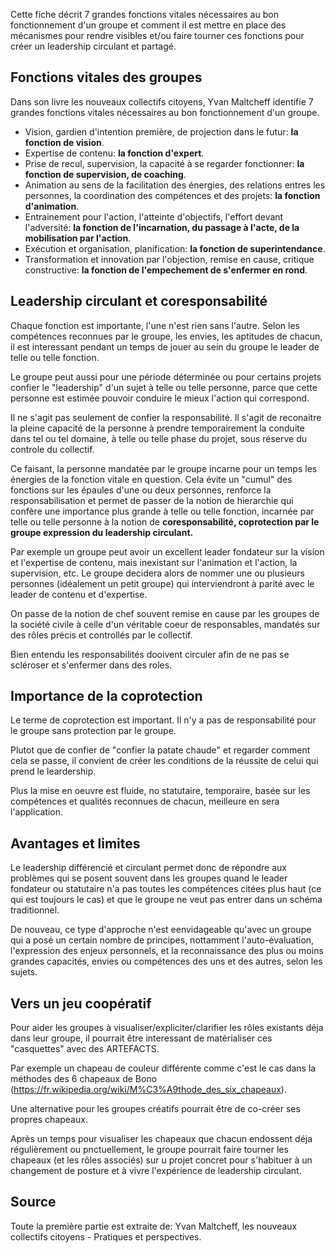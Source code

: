 <!--

---
title: Fonctions vitales des groupes 
description: Cette fiche décrit 7 grandes fonctions vitales nécessaires au bon fonctionnement d'un groupe et comment il est mettre en place des mécanismes pour rendre visibles et/ou faire tourner ces fonctions pour créer un leadership circulant et partagé. 
image_url: 
---

-->

Cette fiche décrit 7 grandes fonctions vitales nécessaires au bon fonctionnement d'un groupe et comment il est mettre en place des mécanismes pour rendre visibles et/ou faire tourner ces fonctions pour créer un leadership circulant et partagé. 

## Fonctions vitales des groupes

Dans son livre les nouveaux collectifs citoyens, Yvan Maltcheff identifie 7 grandes fonctions vitales nécessaires au bon fonctionnement d'un groupe.

- Vision, gardien d'intention première, de projection dans le futur: **la fonction de vision**.
- Expertise de contenu: **la fonction d'expert**.
- Prise de recul, supervision, la capacité à se regarder fonctionner: **la fonction de supervision, de coaching**.
- Animation au sens de la facilitation des énergies, des relations entres les personnes, la coordination des compétences et des projets: **la fonction d'animation**.
- Entrainement pour l'action, l'atteinte d'objectifs, l'effort devant l'adversité: **la fonction de l'incarnation, du passage à l'acte, de la mobilisation par l'action**.
- Exécution et organisation, planification: **la fonction de superintendance**.
- Transformation et innovation par l'objection, remise en cause, critique constructive: **la fonction de l'empechement de s'enfermer en rond**.



## Leadership circulant et coresponsabilité

Chaque fonction est importante, l'une n'est rien sans l'autre. Selon les compétences reconnues par le groupe, les envies, les aptitudes de chacun, il est interessant pendant un temps de jouer au sein du groupe le leader de telle ou telle fonction.

Le groupe peut aussi pour une période déterminée ou pour certains projets confier le "leadership" d'un sujet à telle ou telle personne, parce que cette personne est estimée pouvoir conduire le mieux l'action qui correspond.

Il ne s'agit pas seulement de confier la responsabilité. Il s'agit de reconaitre la pleine capacité de la personne à prendre temporairement la conduite dans tel ou tel domaine, à telle ou telle phase du projet, sous réserve du controle du collectif.

Ce faisant, la personne mandatée par le groupe incarne pour un temps les énergies de la fonction vitale en question. Cela évite un "cumul" des fonctions sur les épaules d'une ou deux personnes, renforce la responsabilisation et permet de passer de la notion de hierarchie qui confère une importance plus grande à telle ou telle fonction, incarnée par telle ou telle personne à la notion de **coresponsabilité, coprotection par le groupe expression du leadership circulant.**

Par exemple un groupe peut avoir un excellent leader fondateur sur la vision et l'expertise de contenu, mais inexistant sur l'animation et l'action, la supervision, etc. Le groupe decidera alors de nommer une ou plusieurs personnes (idéalement un petit groupe) qui interviendront à parité avec le leader de contenu et d'expertise.

On passe de la notion de chef souvent remise en cause par les groupes de la société civile à celle d'un véritable coeur de responsables, mandatés sur des rôles précis et controllés par le collectif. 

Bien entendu les responsabilités dooivent circuler afin de ne pas se scléroser et s'enfermer dans des roles.

## Importance de la coprotection

Le terme de coprotection est important. Il n'y a pas de responsabilité pour le groupe sans protection par le groupe.

Plutot que de confier de "confier la patate chaude" et regarder comment cela se passe, il convient de créer les conditions de la réussite de celui qui prend le leardership.

Plus la mise en oeuvre est fluide, no statutaire, temporaire, basée sur les compétences et qualités reconnues de chacun, meilleure en sera l'application.

## Avantages et limites

Le leadership différencié et circulant permet donc de répondre aux problèmes qui se posent souvent dans les groupes quand le leader fondateur ou statutaire n'a pas toutes les compétences citées plus haut (ce qui est toujours le cas) et que le groupe ne veut pas entrer dans un schéma traditionnel.

De nouveau, ce type d'approche n'est eenvidageable qu'avec un groupe qui a posé un certain nombre de principes, nottamment l'auto-évaluation, l'expression des enjeux personnels, et la reconnaissance des plus ou moins grandes capacités, envies ou compétences des uns et des autres, selon les sujets.

## Vers un jeu coopératif

Pour aider les groupes à visualiser/expliciter/clarifier les rôles existants déja dans leur groupe, il pourrait être interessant de matérialiser ces "casquettes" avec des ARTEFACTS.

Par exemple un chapeau de couleur différente comme c'est le cas dans la méthodes des 6 chapeaux de Bono (https://fr.wikipedia.org/wiki/M%C3%A9thode_des_six_chapeaux).

Une alternative pour les groupes créatifs pourrait être de co-créer ses propres chapeaux.

Après un temps pour visualiser les chapeaux que chacun endossent déja régulièrement ou pnctuellement, le groupe pourrait faire tourner les chapeaux (et les rôles associés) sur u projet concret pour s'habituer à un changement de posture et à vivre l'expérience de leadership circulant.

## Source

Toute la première partie est extraite de: Yvan Maltcheff, les nouveaux collectifs citoyens - Pratiques et perspectives.
